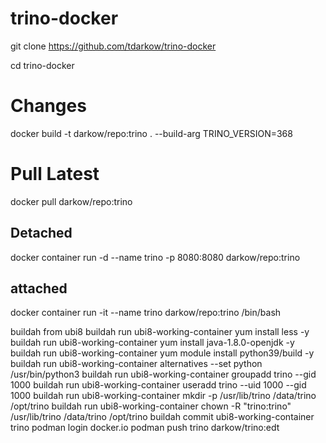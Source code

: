# trino-docker

git clone https://github.com/tdarkow/trino-docker

cd trino-docker
# Changes
docker build -t darkow/repo:trino . --build-arg TRINO_VERSION=368

# Pull Latest
docker pull darkow/repo:trino

## Detached
docker container run -d --name trino -p 8080:8080 darkow/repo:trino

## attached
docker container run -it --name trino darkow/repo:trino /bin/bash

buildah from ubi8
buildah run ubi8-working-container yum install less -y
buildah run ubi8-working-container yum install java-1.8.0-openjdk -y
buildah run ubi8-working-container yum module install python39/build -y
buildah run ubi8-working-container alternatives --set python /usr/bin/python3
buildah run ubi8-working-container groupadd trino --gid 1000
buildah run ubi8-working-container useradd trino --uid 1000 --gid 1000
buildah run ubi8-working-container mkdir -p /usr/lib/trino /data/trino /opt/trino
buildah run ubi8-working-container chown -R "trino:trino" /usr/lib/trino /data/trino /opt/trino
buildah commit ubi8-working-container trino
podman login docker.io
podman push trino darkow/trino:edt
